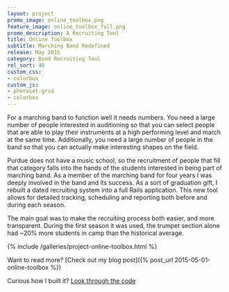 ```yaml
---
layout: project
promo_image: online_toolbox.png
feature_image: online_toolbox_full.png
promo_description: A Recruiting Tool
title: Online Toolbox
subtitle: Marching Band Redefined
release: May 2015
category: Band Recruiting Tool
rel_sort: 40
custom_css:
- colorbox
custom_js:
- photoset-grid
- colorbox
---
```

For a marching band to function well it needs numbers.  You need a large
number of people interested in auditioning so that you can select people
that are able to play their instruments at a high performing level and
march at the same time.  Additionally, you need a large number of people
in the band so that you can actually make interesting shapes on the
field.

Purdue does not have a music school, so the recruitment of people that
fill that category falls into the hands of the students interested in
being part of marching band. As a member of the marching band for four
years I was deeply involved in the band and its success.  As a sort of
graduation gift, I rebuilt a dated recruiting system into a full Rails
application.  This new tool allows for detailed tracking, scheduling and
reporting both before and during each season.

The main goal was to make the recruiting process both easier, and more
transparent.  During the first season it was used, the trumpet section
alone had ~20% more students in camp than the historical average.

{% include /galleries/project-online-toolbox.html %}

Want to read more? [Check out my blog post]({% post_url 2015-05-01-online-toolbox %})

Curious how I built it? [Look through the code](https://github.com/Tornquist/onlinetoolbox)
